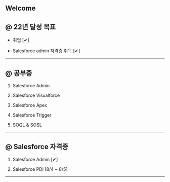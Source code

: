 ## Welcome

@ 22년 달성 목표
----------------
- 취업 [✔]

- Salesforce admin 자격증 취득 [✔]

-------------------------------------------------------
@ 공부중
--------

1. Salesforce Admin

2. Salesforce Visualforce

3. Salesforce Apex

4. Salesforce Trigger

5. SOQL & SOSL
-------------------------------------------------------
@ Salesforce 자격증
---------------------

1. Salesforce Admin [✔]

2. Salesforce PDI [8/4 ~ 8/5]

-------------------------------------------------------
